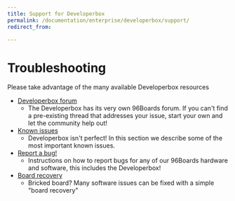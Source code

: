 ```yaml
---
title: Support for Developerbox
permalink: /documentation/enterprise/developerbox/support/
redirect_from:

---
```

# Troubleshooting

Please take advantage of the many available Developerbox resources

- [Developerbox forum](https://discuss.96boards.org/c/products/developerbox)
   - The Developerbox has its very own 96Boards forum. If you can't find a pre-existing thread that addresses your issue, start your own and let the community help out!
- [Known issues](known-issues/)
   - Developerbox isn't perfect! In this section we describe some of the
     most important known issues.
- [Report a bug!](../../../Extras/Report_a_bug/)
   - Instructions on how to report bugs for any of our 96Boards hardware and software, this includes the Developerbox!
- [Board recovery](../installation/board-recovery/)
   - Bricked board? Many software issues can be fixed with a simple "board recovery"

